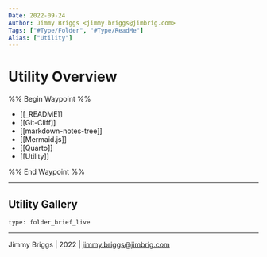 ```yaml
---
Date: 2022-09-24
Author: Jimmy Briggs <jimmy.briggs@jimbrig.com>
Tags: ["#Type/Folder", "#Type/ReadMe"]
Alias: ["Utility"]
---
```


# Utility Overview

%% Begin Waypoint %%
- [[_README]]
- [[Git-Cliff]]
- [[markdown-notes-tree]]
- [[Mermaid.js]]
- [[Quarto]]
- [[Utility]]

%% End Waypoint %%

***

## Utility Gallery

 
```ccard
type: folder_brief_live
```
 

***

Jimmy Briggs | 2022 | <jimmy.briggs@jimbrig.com>



